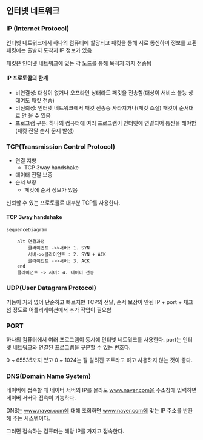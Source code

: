 ## 인터넷 네트워크

### IP (Internet Protocol)

인터넷 네트워크에서 하나의 컴퓨터에 할당되고 패킷을 통해 서로 통신하며 정보를 교환 패킷에는 출발지 도착지 IP 정보가 있음

패킷은 인터넷 네트워크에 있는 각 노드를 통해 목적지 까지 전송됨

#### IP 프로토콜의 한계

- 비연결성: 대상이 없거나 오프라인 상태라도 패킷을 전송함(대상이 서비스 불능 상태여도 패킷 전송)
- 비신뢰성: 인터넷 네트워크에서 패킷 전송중 사라지거나(패킷 소실) 패킷이 순서대로 안 올 수 있음
- 프로그램 구분: 하나의 컴퓨터에 여러 프로그램이 인터넷에 연결되어 통신을 해야함 (패킷 전달 순서 문제 발생)

### TCP(Transmission Control Protocol)

- 연결 지향
  - TCP 3way handshake
- 데이터 전달 보증
- 순서 보장
  - 패킷에 순서 정보가 있음

신뢰할 수 있는 프로토콜로 대부분 TCP를 사용한다.

#### TCP 3way handshake

```mermaid
sequenceDiagram

    alt 연결과정
        클라이언트 ->>서버: 1. SYN
        서버->>클라이언트 : 2. SYN + ACK
        클라이언트 ->>서버: 3. ACK
    end
    클라이언트 -> 서버: 4. 데이터 전송

```

### UDP(User Datagram Protocol)

기능이 거의 없어 단순하고 빠르지만 TCP의 전달, 순서 보장이 안됨 IP + port + 체크섬 정도로 어플리케이션에서 추가 작업이 필요함

### PORT

하나의 컴퓨터에서 여러 프로그램이 동시에 인터넷 네트워크를 사용한다. port는 인터넷 네트워크와 연결된 프로그램을 구분할 수 있는 번호다.

0 ~ 65535까지 있고 0 ~ 1024는 잘 알려진 포트라고 하고 사용하지 않는 것이 좋다.

### DNS(Domain Name System)

네이버에 접속할 때 네이버 서버의 IP를 몰라도 www.naver.com을 주소창에 입력하면 네이버 서버와 접속이 가능하다.

DNS는 www.naver.com에 대해 조회하면 www.naver.com에 맞는 IP 주소를 반환해 주는 시스템이다.

그러면 접속하는 컴퓨터는 해당 IP를 가지고 접속한다.
